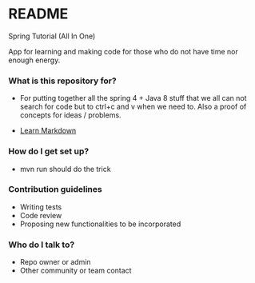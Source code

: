 # README #

Spring Tutorial (All In One)

App for learning and making code for those who do not have time nor enough energy.

### What is this repository for? ###

* For putting together all the spring 4 + Java 8 stuff that we all can not search for code but to ctrl+c and v when we need to. Also a proof of concepts for ideas / problems.


* [Learn Markdown](https://bitbucket.org/tutorials/markdowndemo)

### How do I get set up? ###

* mvn run should do the trick

### Contribution guidelines ###

* Writing tests
* Code review
* Proposing new functionalities to be incorporated

### Who do I talk to? ###

* Repo owner or admin
* Other community or team contact